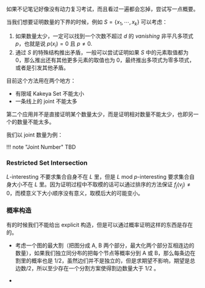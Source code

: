 如果不记笔记好像没有动力复习考试，而且看过一遍都会忘掉，尝试写一点概要。

当我们想要证明数量的下界的时候，例如 $S = \{x_1, \cdots, x_k\}$ 可以考虑：

1. 如果数量太少，一定可以找到一个次数不超过 $d$ 的 *vanishing* 非平凡多项式 $p$，也就是说 $p(x_i) = 0$ 且 $p \neq 0$.
2. 通过 $S$ 的特殊结构推出矛盾，一般可以尝试证明如果 $S$ 中的元素取值都为 $0$，那么推出还有其他更多元素的取值也为 $0$，最终推出多项式为零多项式，或者是引发其他矛盾。

目前这个方法用在两个地方：

+ 有限域 Kakeya Set 不能太小
+ 一条线上的 joint 不能太多

第二个应用并不是直接证明某个数量太少，而是证明相对数量不能太少，也即另一个的数量不能太多。

我们以 joint 数量为例：

!!! note "Joint Number"
    TBD

### Restricted Set Intersection

$L$-interesting 不要求集合自身不在 $L$ 里，但是 $L$ mod $p$-interesting 要求集合自身大小不在 $L$ 里。因为证明过程中不取模的话可以通过排序的方法保证 $f_j(v_j) \neq 0$，而模意义下大小顺序没有意义，取模后大的可能变小。

### 概率构造

有的时候我们不能给出 explicit 构造，但是可以通过概率证明这样的东西是存在的。

+ 考虑一个图的最大割（把图分成 A, B 两个部分，最大化两个部分互相连边的数量），如果我们独立同分布的把每个节点等概率分到 A 或 B，那么每条边在割里的概率也是 1/2，虽然边们并不是独立的，但是求期望不影响，期望是总边数/2，所以至少存在一个分割方案使得割边数量大于 1/2 。

+ 


